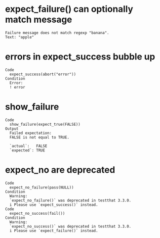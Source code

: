 # expect_failure() can optionally match message

    Failure message does not match regexp "banana".
    Text: "apple"

# errors in expect_success bubble up

    Code
      expect_success(abort("error"))
    Condition
      Error:
      ! error

# show_failure

    Code
      show_failure(expect_true(FALSE))
    Output
      Failed expectation:
      FALSE is not equal to TRUE.
      
      `actual`:   FALSE
      `expected`: TRUE 

# expect_no are deprecated

    Code
      expect_no_failure(pass(NULL))
    Condition
      Warning:
      `expect_no_failure()` was deprecated in testthat 3.3.0.
      i Please use `expect_success()` instead.
    Code
      expect_no_success(fail())
    Condition
      Warning:
      `expect_no_success()` was deprecated in testthat 3.3.0.
      i Please use `expect_failure()` instead.

